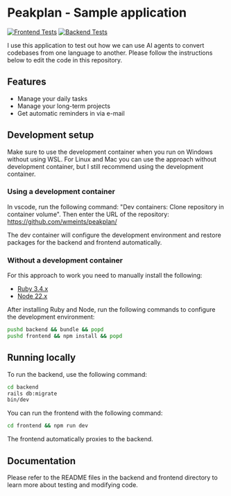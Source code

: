 # Peakplan - Sample application

[![Frontend Tests](https://github.com/wmeints/peakplan/actions/workflows/frontend-tests.yml/badge.svg)](https://github.com/wmeints/peakplan/actions/workflows/frontend-tests.yml) 
[![Backend Tests](https://github.com/wmeints/peakplan/actions/workflows/backend-tests.yml/badge.svg)](https://github.com/wmeints/peakplan/actions/workflows/backend-tests.yml)


I use this application to test out how we can use AI agents to convert codebases from one language to another.
Please follow the instructions below to edit the code in this repository.

## Features

- Manage your daily tasks
- Manage your long-term projects
- Get automatic reminders in via e-mail

## Development setup

Make sure to use the development container when you run on Windows without using WSL.
For Linux and Mac you can use the approach without development container, but I still 
recommend using the development container.

### Using a development container

In vscode, run the following command: "Dev containers: Clone repository in container volume".
Then enter the URL of the repository: https://github.com/wmeints/peakplan/

The dev container will configure the development environment and restore packages
for the backend and frontend automatically.

### Without a development container

For this approach to work you need to manually install the following:

- [Ruby 3.4.x](https://www.ruby-lang.org/en/downloads/)
- [Node 22.x](https://nodejs.org/en)

After installing Ruby and Node, run the following commands to configure the development environment:

```bash
pushd backend && bundle && popd
pushd frontend && npm install && popd
```

## Running locally

To run the backend, use the following command:

```bash
cd backend 
rails db:migrate
bin/dev
```

You can run the frontend with the following command:

```bash
cd frontend && npm run dev
```

The frontend automatically proxies to the backend. 

## Documentation

Please refer to the README files in the backend and frontend directory to learn more
about testing and modifying code.